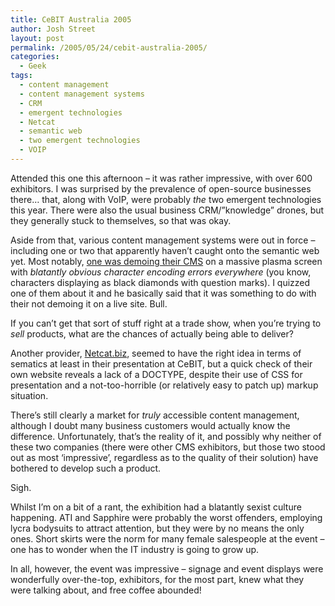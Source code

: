 ```yaml
---
title: CeBIT Australia 2005
author: Josh Street
layout: post
permalink: /2005/05/24/cebit-australia-2005/
categories:
  - Geek
tags:
  - content management
  - content management systems
  - CRM
  - emergent technologies
  - Netcat
  - semantic web
  - two emergent technologies
  - VOIP
---
```

Attended this one this afternoon &#8211; it was rather impressive, with over 600 exhibitors. I was surprised by the prevalence of open-source businesses there&#8230; that, along with VoIP, were probably *the* two emergent technologies this year. There were also the usual business CRM/&#8221;knowledge&#8221; drones, but they generally stuck to themselves, so that was okay.

Aside from that, various content management systems were out in force &#8211; including one or two that apparently haven&#8217;t caught onto the semantic web yet. Most notably, [one was demoing their CMS][1] on a massive plasma screen with *blatantly obvious character encoding errors everywhere* (you know, characters displaying as black diamonds with question marks). I quizzed one of them about it and he basically said that it was something to do with their not demoing it on a live site. Bull.

If you can&#8217;t get that sort of stuff right at a trade show, when you&#8217;re trying to *sell* products, what are the chances of actually being able to deliver?

Another provider, [Netcat.biz][2], seemed to have the right idea in terms of sematics at least in their presentation at CeBIT, but a quick check of their own website reveals a lack of a DOCTYPE, despite their use of CSS for presentation and a not-too-horrible (or relatively easy to patch up) markup situation.

There&#8217;s still clearly a market for *truly* accessible content management, although I doubt many business customers would actually know the difference. Unfortunately, that&#8217;s the reality of it, and possibly why neither of these two companies (there were other CMS exhibitors, but those two stood out as most &#8216;impressive&#8217;, regardless as to the quality of their solution) have bothered to develop such a product.

Sigh.

Whilst I&#8217;m on a bit of a rant, the exhibition had a blatantly sexist culture happening. ATI and Sapphire were probably the worst offenders, employing lycra bodysuits to attract attention, but they were by no means the only ones. Short skirts were the norm for many female salespeople at the event &#8211; one has to wonder when the IT industry is going to grow up.

In all, however, the event was impressive &#8211; signage and event displays were wonderfully over-the-top, exhibitors, for the most part, knew what they were talking about, and free coffee abounded!

 [1]: http://www.komodocms.com/
 [2]: http://www.netcat.biz/